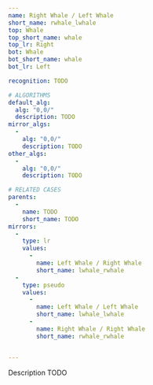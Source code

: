 ```yaml
---
name: Right Whale / Left Whale
short_name: rwhale_lwhale
top: Whale
top_short_name: whale
top_lr: Right
bot: Whale
bot_short_name: whale
bot_lr: Left

recognition: TODO

# ALGORITHMS
default_alg:
  alg: "0,0/"
  description: TODO
mirror_algs:
  -
    alg: "0,0/"
    description: TODO
other_algs:
  -
    alg: "0,0/"
    description: TODO

# RELATED CASES
parents:
  -
    name: TODO
    short_name: TODO
mirrors:
  -
    type: lr
    values: 
      -
        name: Left Whale / Right Whale
        short_name: lwhale_rwhale
  -
    type: pseudo
    values: 
      -
        name: Left Whale / Left Whale
        short_name: lwhale_lwhale
      -
        name: Right Whale / Right Whale
        short_name: rwhale_rwhale


---
```


Description TODO


